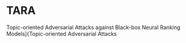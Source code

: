 # TARA
Topic-oriented Adversarial Attacks against Black-box Neural Ranking Models]{Topic-oriented Adversarial Attacks
